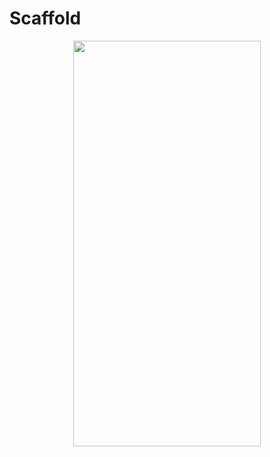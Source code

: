 # Scaffold
<p align="center">
<img src="https://docs.google.com/uc?id=1tS5K9zmJt5KHT7qU2IPVablZft4vXdvz" height="649" width="300">
</p>

```dart

```
